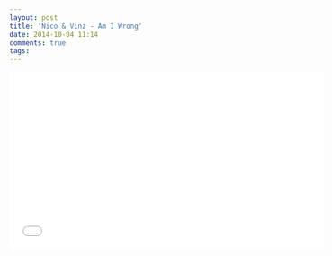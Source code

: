 ```yaml
---
layout: post
title: 'Nico & Vinz - Am I Wrong'
date: 2014-10-04 11:14
comments: true
tags: 
---
```

<iframe width="560" height="315" src="//www.youtube.com/embed/bg1sT4ILG0w" frameborder="0" allowfullscreen></iframe>
<br />